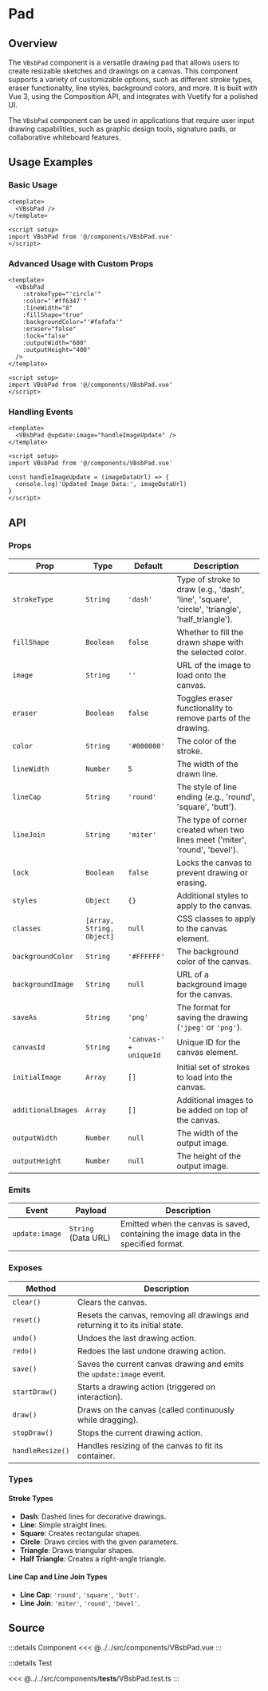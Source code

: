 # Pad

## Overview

The `VBsbPad` component is a versatile drawing pad that allows users to create resizable sketches and drawings on a canvas. This component supports a variety of customizable options, such as different stroke types, eraser functionality, line styles, background colors, and more. It is built with Vue 3, using the Composition API, and integrates with Vuetify for a polished UI.

The `VBsbPad` component can be used in applications that require user input drawing capabilities, such as graphic design tools, signature pads, or collaborative whiteboard features.

## Usage Examples

### Basic Usage

```vue
<template>
  <VBsbPad />
</template>

<script setup>
import VBsbPad from '@/components/VBsbPad.vue'
</script>
```

### Advanced Usage with Custom Props

```vue
<template>
  <VBsbPad
    :strokeType="'circle'"
    :color="'#ff6347'"
    :lineWidth="8"
    :fillShape="true"
    :backgroundColor="'#fafafa'"
    :eraser="false"
    :lock="false"
    :outputWidth="600"
    :outputHeight="400"
  />
</template>

<script setup>
import VBsbPad from '@/components/VBsbPad.vue'
</script>
```

### Handling Events

```vue
<template>
  <VBsbPad @update:image="handleImageUpdate" />
</template>

<script setup>
import VBsbPad from '@/components/VBsbPad.vue'

const handleImageUpdate = (imageDataUrl) => {
  console.log('Updated Image Data:', imageDataUrl)
}
</script>
```

## API

### Props

| Prop               | Type                      | Default                | Description                                                                                     |
| ------------------ | ------------------------- | ---------------------- | ----------------------------------------------------------------------------------------------- |
| `strokeType`       | `String`                  | `'dash'`               | Type of stroke to draw (e.g., 'dash', 'line', 'square', 'circle', 'triangle', 'half_triangle'). |
| `fillShape`        | `Boolean`                 | `false`                | Whether to fill the drawn shape with the selected color.                                        |
| `image`            | `String`                  | `''`                   | URL of the image to load onto the canvas.                                                       |
| `eraser`           | `Boolean`                 | `false`                | Toggles eraser functionality to remove parts of the drawing.                                    |
| `color`            | `String`                  | `'#000000'`            | The color of the stroke.                                                                        |
| `lineWidth`        | `Number`                  | `5`                    | The width of the drawn line.                                                                    |
| `lineCap`          | `String`                  | `'round'`              | The style of line ending (e.g., 'round', 'square', 'butt').                                     |
| `lineJoin`         | `String`                  | `'miter'`              | The type of corner created when two lines meet ('miter', 'round', 'bevel').                     |
| `lock`             | `Boolean`                 | `false`                | Locks the canvas to prevent drawing or erasing.                                                 |
| `styles`           | `Object`                  | `{}`                   | Additional styles to apply to the canvas.                                                       |
| `classes`          | `[Array, String, Object]` | `null`                 | CSS classes to apply to the canvas element.                                                     |
| `backgroundColor`  | `String`                  | `'#FFFFFF'`            | The background color of the canvas.                                                             |
| `backgroundImage`  | `String`                  | `null`                 | URL of a background image for the canvas.                                                       |
| `saveAs`           | `String`                  | `'png'`                | The format for saving the drawing (`'jpeg'` or `'png'`).                                        |
| `canvasId`         | `String`                  | `'canvas-' + uniqueId` | Unique ID for the canvas element.                                                               |
| `initialImage`     | `Array`                   | `[]`                   | Initial set of strokes to load into the canvas.                                                 |
| `additionalImages` | `Array`                   | `[]`                   | Additional images to be added on top of the canvas.                                             |
| `outputWidth`      | `Number`                  | `null`                 | The width of the output image.                                                                  |
| `outputHeight`     | `Number`                  | `null`                 | The height of the output image.                                                                 |

### Emits

| Event          | Payload             | Description                                                                          |
| -------------- | ------------------- | ------------------------------------------------------------------------------------ |
| `update:image` | `String` (Data URL) | Emitted when the canvas is saved, containing the image data in the specified format. |

### Exposes

| Method           | Description                                                                     |
| ---------------- | ------------------------------------------------------------------------------- |
| `clear()`        | Clears the canvas.                                                              |
| `reset()`        | Resets the canvas, removing all drawings and returning it to its initial state. |
| `undo()`         | Undoes the last drawing action.                                                 |
| `redo()`         | Redoes the last undone drawing action.                                          |
| `save()`         | Saves the current canvas drawing and emits the `update:image` event.            |
| `startDraw()`    | Starts a drawing action (triggered on interaction).                             |
| `draw()`         | Draws on the canvas (called continuously while dragging).                       |
| `stopDraw()`     | Stops the current drawing action.                                               |
| `handleResize()` | Handles resizing of the canvas to fit its container.                            |

### Types

#### Stroke Types

- **Dash**: Dashed lines for decorative drawings.
- **Line**: Simple straight lines.
- **Square**: Creates rectangular shapes.
- **Circle**: Draws circles with the given parameters.
- **Triangle**: Draws triangular shapes.
- **Half Triangle**: Creates a right-angle triangle.

#### Line Cap and Line Join Types

- **Line Cap**: `'round'`, `'square'`, `'butt'`.
- **Line Join**: `'miter'`, `'round'`, `'bevel'`.

## Source

:::details Component
<<< @../../src/components/VBsbPad.vue
:::

:::details Test

<!-- prettier-ignore -->
<<< @../../src/components/__tests__/VBsbPad.test.ts
:::
